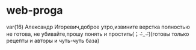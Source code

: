# web-proga
var(16)
Александр Игоревич,доброе утро,извините верстка полностью не готова, не убивайте,прошу понять и простить(；⌣̀_⌣́)(готовы только рецепты и авторы и чуть-чуть база)
